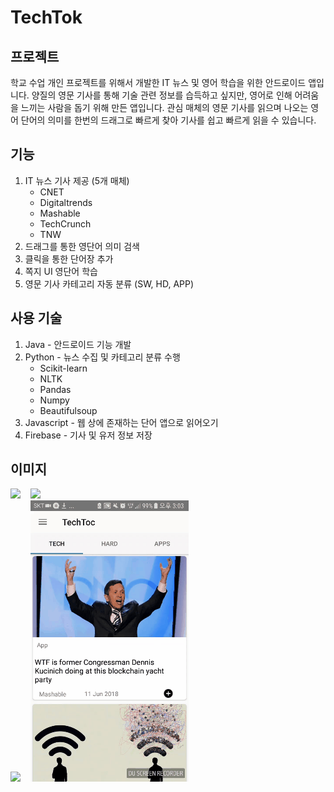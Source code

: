 # TechTok

## 프로젝트

학교 수업 개인 프로젝트를 위해서 개발한 IT 뉴스 및  영어 학습을 위한 안드로이드 앱입니다. 양질의 영문 기사를 통해 기술 관련 정보를 습득하고 싶지만, 영어로 인해 어려움을 느끼는 사람을 돕기 위해 만든 앱입니다. 관심 매체의 영문 기사를 읽으며 나오는 영어 단어의 의미를 한번의 드래그로 빠르게 찾아 기사를 쉽고 빠르게 읽을 수 있습니다.



## 기능

1. IT 뉴스 기사 제공 (5개 매체)
   * CNET
   * Digitaltrends
   * Mashable
   * TechCrunch
   * TNW
2. 드래그를 통한 영단어 의미 검색
3. 클릭을 통한 단어장 추가
4. 쪽지 UI 영단어 학습
5. 영문 기사 카테고리 자동 분류 (SW, HD, APP)



## 사용 기술

1. Java - 안드로이드 기능 개발
2. Python - 뉴스 수집 및 카테고리 분류 수행
   * Scikit-learn
   * NLTK
   * Pandas
   * Numpy
   * Beautifulsoup
3. Javascript - 웹 상에 존재하는 단어 앱으로 읽어오기
4. Firebase - 기사  및 유저 정보 저장

## 이미지
<img src="https://github.com/Yujaeseo/NewsApp/blob/master/image/News.gif">&nbsp;&nbsp;&nbsp;&nbsp;<img src="https://github.com/Yujaeseo/NewsApp/blob/master/image/Search_word.gif">  
<img src="https://github.com/Yujaeseo/NewsApp/blob/master/image/Search_word2.gif">&nbsp;&nbsp;&nbsp;&nbsp;<img src="https://github.com/Yujaeseo/NewsApp/blob/master/image/Voca.gif">  

